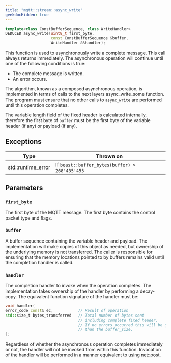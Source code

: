 ```yaml
---
title: "mqtt::stream::async_write"
geekdocHidden: true
---
```


```cpp
template<class ConstBufferSequence, class WriteHandler>
DEDUCED async_write(uint8_t first_byte,
                    const ConstBufferSequence &buffer,
                    WriteHandler &&handler);
```

This function is used to asynchronously write a complete message.
This call always returns immediately. The asynchronous operation
will continue until one of the following conditions is true:

* The complete message is written.
* An error occurs.

The algorithm, known as a composed asynchronous operation,
is implemented in terms of calls to the next layers async_write_some
function. The program must ensure that no other calls to `async_write`
are performed until this operation completes.

The variable length field of the fixed header is calculated internally,
therefore the first byte of `buffer` must be the first byte of the variable header
(if any) or payload (if any).

## Exceptions

| Type               | Thrown on                                      |
|--------------------|------------------------------------------------|
| std::runtime_error | If `beast::buffer_bytes(buffer) > 268'435'455` |

## Parameters

### `first_byte`

The first byte of the MQTT message. The first byte contains the control packet type
and flags.

### `buffer`

A buffer sequence containing the variable header and payload.
The implementation will make copies of this object as needed,
but ownership of the underlying memory is not transferred.
The caller is responsible for ensuring that the memory locations pointed to
by buffers remains valid until the completion handler is called.

### `handler`

The completion handler to invoke when the operation completes.
The implementation takes ownership of the handler by performing a decay-copy.
The equivalent function signature of the handler must be:

```cpp
void handler(
error_code const& ec,           // Result of operation
std::size_t bytes_transferred   // Total number of bytes sent
                                // including complete fixed header.
                                // If no errors occurred this will be greater
                                // than the buffer_size.
);
```

Regardless of whether the asynchronous operation completes immediately or not,
the handler will not be invoked from within this function. Invocation of the
handler will be performed in a manner equivalent to using net::post. 

